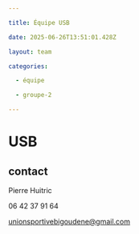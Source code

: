 ```yaml
---

title: Équipe USB

date: 2025-06-26T13:51:01.428Z

layout: team

categories:

  - équipe

  - groupe-2

---
```


# USB



## contact 

Pierre Huitric 

06 42 37 91 64

unionsportivebigoudene@gmail.com

